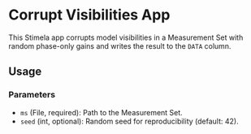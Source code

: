 # Corrupt Visibilities App

This Stimela app corrupts model visibilities in a Measurement Set with random phase-only gains and writes the result to the `DATA` column.

## Usage

### Parameters

- `ms` (File, required): Path to the Measurement Set.
- `seed` (int, optional): Random seed for reproducibility (default: 42).
